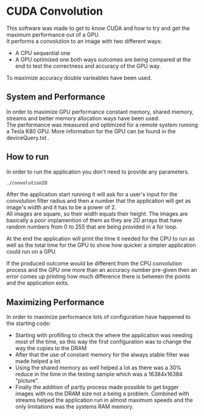 # CUDA Convolution

This software was made to get to know CUDA and how to try and get the maximum performance out of a GPU.<br>
It performs a convolution to an image with two different ways:
- A CPU sequantial one 
- A GPU optimized one 
both ways outcomes are being compared at the end to test the correctness and accuracy of the GPU way.<br>

To maximize accuracy double varieables have been used.<br>

## System and Performance 
In order to maximize GPU performance constant memory, shared memory, streams and better memory allocation ways have been used.<br>
The performance was measured and optimized for a remote system running a Tesla K80 GPU. More information for the GPU can be found in the deviceQuery.txt . <br>

## How to run

In order to run the application you don't need to provide any parameters.<br>
```bash
./convolution2D
```
After the application start running it will ask for a user's input for the convolution filter radius and then a number that the application will get as image's width and it has to be a power of 2.<br>
All images are square, so their width equals their height. The images are basically a poor implamention of them as they are 2D arrays that have random numbers from 0 to 255 that are being provided in a for loop. <br>

At the end the application will print the time it needed for the CPU to run as well as the total time for the GPU to show how quicker a simpler application could run on a GPU.<br>

If the produced outcome would be different from the CPU convolution process and the GPU one more than an accuracy number pre-given then an error comes up printing how much difference there is between the points and the application exits.<br>

## Maximizing Performance

In order to maximize performance lots of configuration have happened to the starting code:
- Starting with profilling to check the where the application was needing most of the time, so this way the first configuration was to change the way the copies to the DRAM 
- After that the use of constant memory for the always stable filter was made helped a lot 
- Using the shared memory as well helped a lot as there was a 30% reduce in the time in the testing sample which was a 16384x16384 "picture". 
- Finally the addition of partly process made possible to get bigger images with no the DRAM size not a being a problem. Combined with streams helped the application run in almost maximum speeds and the only limitations was the systems RAM memory.   


